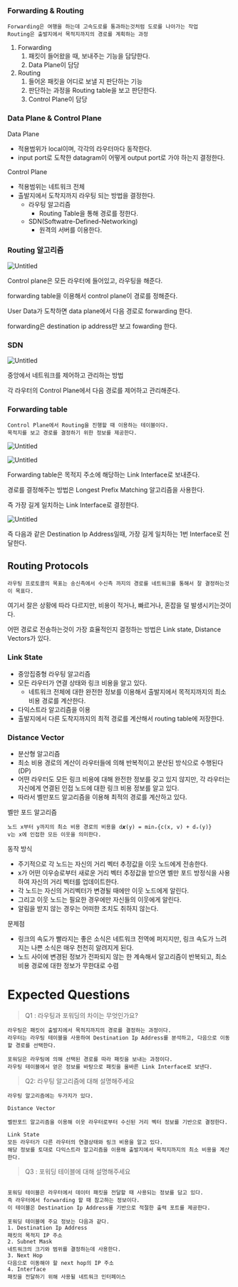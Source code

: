 ### Forwarding &  Routing

```
Forwarding은 여행을 하는데 고속도로를 통과하는것처럼 도로를 나아가는 작업
Routing은 출발지에서 목적지까지의 경로를 계획하는 과정
```

1. Forwarding
    1. 패킷이 들어왔을 때, 보내주는 기능을 담당한다.
    2. Data Plane이 담당
2. Routing
    1. 들어온 패킷을 어디로 보낼 지 판단하는 기능
    2. 판단하는 과정을 Routing table을 보고 판단한다.
    3. Control Plane이 담당

### Data Plane & Control Plane

Data Plane

- 적용범위가 local이며, 각각의 라우터마다 동작한다.
- input port로 도착한 datagram이 어떻게 output port로 가야 하는지 결정한다.

Control Plane

- 적용범위는 네트워크 전체
- 출발지에서 도착지까지 라우팅 되는 방법을 결정한다.
    - 라우팅 알고리즘
        - Routing Table을 통해 경로를 정한다.
    - SDN(Softwatre-Defined-Networking)
        - 원격의 서버를 이용한다.

### Routing 알고리즘

![Untitled](https://img1.daumcdn.net/thumb/R1280x0/?scode=mtistory2&fname=https%3A%2F%2Fblog.kakaocdn.net%2Fdn%2F4AWnI%2Fbtsak3eMMty%2FA44vqEV0EZx9XKgxJLcWYK%2Fimg.png)

Control plane은 모든 라우터에 들어있고, 라우팅을 해준다.

forwarding table을 이용해서 control plane이 경로를 정해준다.

User Data가 도착하면 data plane에서 다음 경로로 forwarding 한다.

forwarding은 destination ip address만 보고 fowarding 한다.

### SDN

![Untitled](https://img1.daumcdn.net/thumb/R1280x0/?scode=mtistory2&fname=https%3A%2F%2Fblog.kakaocdn.net%2Fdn%2FbM93KU%2Fbtsai5YuDQu%2F0x9sP7pTVW6zTTFAWbQcsk%2Fimg.png)

중앙에서 네트워크를 제어하고 관리하는 방법

각 라우터의 Control Plane에서 다음 경로를 제어하고 관리해준다.

### Forwarding table

```
Control Plane에서 Routing을 진행할 때 이용하는 테이블이다.
목적지를 보고 경로를 결정하기 위한 정보를 제공한다.
```

![Untitled](https://img1.daumcdn.net/thumb/R1280x0/?scode=mtistory2&fname=https%3A%2F%2Fblog.kakaocdn.net%2Fdn%2Fbfb06E%2Fbtsajc4KVHS%2FZy1DtiXwL0xRhyFk21uDa1%2Fimg.png)

![Untitled](https://img1.daumcdn.net/thumb/R1280x0/?scode=mtistory2&fname=https%3A%2F%2Fblog.kakaocdn.net%2Fdn%2FcSZ42S%2FbtsafORjArI%2FYQHuQf6Ev8NFucL7HILvY1%2Fimg.png)

Forwarding table은 목적지 주소에 해당하는 Link Interface로 보내준다.

경로를 결정해주는 방법은 Longest Prefix Matching 알고리즘을 사용한다.

즉 가장 길게 일치하는 Link Interface로 결정한다.

![Untitled](https://img1.daumcdn.net/thumb/R1280x0/?scode=mtistory2&fname=https%3A%2F%2Fblog.kakaocdn.net%2Fdn%2FbwPgKl%2FbtsaiqvsiBp%2FNlvfxketZ2NkJ0zKubONV1%2Fimg.png)

즉 다음과 같은 Destination Ip Address일때, 가장 길게 일치하는 1번 Interface로 전달한다.

## Routing Protocols

```
라우팅 프로토콜의 목표는 송신측에서 수신측 까지의 경로를 네트워크를 통해서 잘 결정하는것이 목표다.
```

여기서 잘은 상황에 따라 다르지만, 비용이 적거나, 빠르거나, 혼잡을 덜 발생시키는것이다.

어떤 경로로 전송하는것이 가장 효율적인지 결정하는 방법은 Link state, Distance Vectors가 있다.

### Link State

- 중앙집중형 라우팅 알고리즘
- 모든 라우터가 연결 상태와 링크 비용을 알고 있다.
    - 네트워크 전체에 대한 완전한 정보를 이용해서 출발지에서 목적지까지의 최소 비용 경로를 계산한다.
- 다익스트라 알고리즘을 이용
- 출발지에서 다른 도착지까지의 최적 경로를 계산해서 routing table에 저장한다.

### Distance Vector

- 분산형 알고리즘
- 최소 비용 경로의 계산이 라우터들에 의해 반복적이고 분산된 방식으로 수행된다(DP)
- 어떤 라우터도 모든 링크 비용에 대해 완전한 정보를 갖고 있지 않지만, 각 라우터는 자신에게 연결된 인접 노드에 대한 링크 비용 정보를 알고 있다.
- 따라서 벨만포드 알고리즘을 이용해 최적의 경로를 계산하고 있다.

벨만 포드 알고리즘

```
노드 x부터 y까지의 최소 비용 경로의 비용을 d𝙭(y) = minᵥ{c(x, v) + dᵥ(y)}
v는 x에 인접한 모든 이웃을 의미한다.
```

동작 방식

- 주기적으로 각 노드는 자신의 거리 벡터 추정값을 이웃 노드에게 전송한다.
- x가 어떤 이우승로부터 새로운 거리 벡터 추정값을 받으면 벨만 포드 방정식을 사용하여 자신의 거리 벡터를 업데이트한다.
- 각 노드는 자신의 거리벡터가 변경될 때에만 이웃 노드에게 알린다.
- 그리고 이웃 노드는 필요한 경우에만 자신들의 이웃에게 알린다.
- 알림을 받지 않는 경우는 어떠한 조치도 취하지 않는다.

문제점

- 링크의 속도가 빨라지는 좋은 소식은 네트워크 전역에 퍼지지만, 링크 속도가 느려지는 나쁜 소식은 매우 천천히 알려지게 된다.
- 노드 사이에 변경된 정보가 전파되지 않는 한 계속해서 알고리즘이 반복되고, 최소비용 경로에 대한 정보가 무한대로 수렴

# Expected Questions

> Q1 : 라우팅과 포워딩의 차이는 무엇인가요?
>

```
라우팅은 패킷이 출발지에서 목적지까지의 경로를 결정하는 과정이다.
라우터는 라우팅 테이블을 사용하여 Destination Ip Address를 분석하고, 다음으로 이동할 경로를 선택한다.

포워딩은 라우팅에 의해 선택된 경로를 따라 패킷을 보내는 과정이다.
라우팅 테이블에서 얻은 정보를 바탕으로 패킷을 올바른 Link Interface로 보낸다.
```

> Q2: 라우팅 알고리즘에 대해 설명해주세요
>

```
라우팅 알고리즘에는 두가지가 있다.

Distance Vector

벨만포드 알고리즘을 이용해 이웃 라우터로부터 수신된 거리 벡터 정보를 기반으로 결정한다.

Link State 
모든 라우터가 다른 라우터의 연결상태와 링크 비용을 알고 있다.
해당 정보를 토대로 다익스트라 알고리즘을 이용해 출발지에서 목적지까지의 최소 비용을 계산한다.
```

> Q3 : 포워딩 테이블에 대해 설명해주세요
>

```

포워딩 테이블은 라우터에서 데이터 패킷을 전달할 때 사용되는 정보를 담고 있다.
즉 라우터에서 forwarding 할 때 참고하는 정보이다.
이 테이블은 Destination Ip Address를 기반으로 적절한 출력 포트를 제공한다.

포워딩 테이블에 주요 정보는 다음과 같다.
1. Destination Ip Address
패킷의 목적지 IP 주소
2. Subnet Mask
네트워크의 크기와 범위를 결정하는데 사용한다.
3. Next Hop
다음으로 이동해야 할 next hop의 IP 주소
4. Interface
패킷을 전달하기 위해 사용될 네트워크 인터페이스
```